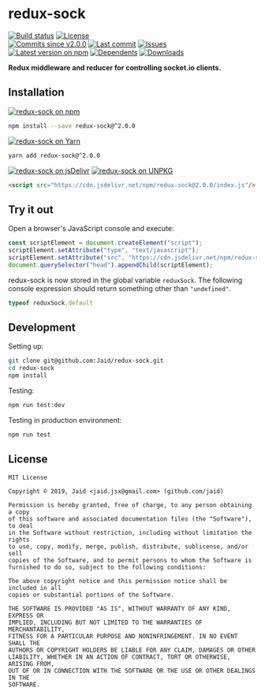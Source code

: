 # redux-sock


<a href="https://actions-badge.atrox.dev/Jaid/redux-sock/goto"><img src="https://img.shields.io/endpoint.svg?style=flat-square&url=https%3A%2F%2Factions-badge.atrox.dev%2FJaid%2Fredux-sock%2Fbadge" alt="Build status"/></a> <a href="https://raw.githubusercontent.com/Jaid/redux-sock/master/license.txt"><img src="https://img.shields.io/github/license/Jaid/redux-sock?style=flat-square" alt="License"/></a>  
<a href="https://github.com/Jaid/redux-sock/commits"><img src="https://img.shields.io/github/commits-since/Jaid/redux-sock/v2.0.0?style=flat-square&logo=github" alt="Commits since v2.0.0"/></a> <a href="https://github.com/Jaid/redux-sock/commits"><img src="https://img.shields.io/github/last-commit/Jaid/redux-sock?style=flat-square&logo=github" alt="Last commit"/></a> <a href="https://github.com/Jaid/redux-sock/issues"><img src="https://img.shields.io/github/issues/Jaid/redux-sock?style=flat-square&logo=github" alt="Issues"/></a>  
<a href="https://npmjs.com/package/redux-sock"><img src="https://img.shields.io/npm/v/redux-sock?style=flat-square&logo=npm&label=latest%20version" alt="Latest version on npm"/></a> <a href="https://github.com/Jaid/redux-sock/network/dependents"><img src="https://img.shields.io/librariesio/dependents/npm/redux-sock?style=flat-square&logo=npm" alt="Dependents"/></a> <a href="https://npmjs.com/package/redux-sock"><img src="https://img.shields.io/npm/dm/redux-sock?style=flat-square&logo=npm" alt="Downloads"/></a>

**Redux middleware and reducer for controlling socket.io clients.**












## Installation
<a href="https://npmjs.com/package/redux-sock"><img src="https://img.shields.io/badge/npm-redux--sock-C23039?style=flat-square&logo=npm" alt="redux-sock on npm"/></a>
```bash
npm install --save redux-sock@^2.0.0
```
<a href="https://yarnpkg.com/package/redux-sock"><img src="https://img.shields.io/badge/Yarn-redux--sock-2F8CB7?style=flat-square&logo=yarn&logoColor=white" alt="redux-sock on Yarn"/></a>
```bash
yarn add redux-sock@^2.0.0
```
<a href="https://jsdelivr.com/package/npm/redux-sock/"><img src="https://img.shields.io/badge/jsDelivr-redux--sock-orange?style=flat-square&logo=html5&logoColor=white" alt="redux-sock on jsDelivr"/></a> <a href="https://unpkg.com/browse/redux-sock/"><img src="https://img.shields.io/badge/UNPKG-redux--sock-orange?style=flat-square&logo=html5&logoColor=white" alt="redux-sock on UNPKG"/></a>
```html
<script src="https://cdn.jsdelivr.net/npm/redux-sock@2.0.0/index.js"/>
```


## Try it out



Open a browser's JavaScript console and execute:

```javascript
const scriptElement = document.createElement("script");
scriptElement.setAttribute("type", "text/javascript");
scriptElement.setAttribute("src", "https://cdn.jsdelivr.net/npm/redux-sock@2.0.0/index.js");
document.querySelector("head").appendChild(scriptElement);
```

redux-sock is now stored in the global variable `reduxSock`. The following console expression should return something other than `"undefined"`.

```javascript
typeof reduxSock.default
```






## Development



Setting up:
```bash
git clone git@github.com:Jaid/redux-sock.git
cd redux-sock
npm install
```
Testing:
```bash
npm run test:dev
```
Testing in production environment:
```bash
npm run test
```


## License
```text
MIT License

Copyright © 2019, Jaid <jaid.jsx@gmail.com> (github.com/jaid)

Permission is hereby granted, free of charge, to any person obtaining a copy
of this software and associated documentation files (the "Software"), to deal
in the Software without restriction, including without limitation the rights
to use, copy, modify, merge, publish, distribute, sublicense, and/or sell
copies of the Software, and to permit persons to whom the Software is
furnished to do so, subject to the following conditions:

The above copyright notice and this permission notice shall be included in all
copies or substantial portions of the Software.

THE SOFTWARE IS PROVIDED "AS IS", WITHOUT WARRANTY OF ANY KIND, EXPRESS OR
IMPLIED, INCLUDING BUT NOT LIMITED TO THE WARRANTIES OF MERCHANTABILITY,
FITNESS FOR A PARTICULAR PURPOSE AND NONINFRINGEMENT. IN NO EVENT SHALL THE
AUTHORS OR COPYRIGHT HOLDERS BE LIABLE FOR ANY CLAIM, DAMAGES OR OTHER
LIABILITY, WHETHER IN AN ACTION OF CONTRACT, TORT OR OTHERWISE, ARISING FROM,
OUT OF OR IN CONNECTION WITH THE SOFTWARE OR THE USE OR OTHER DEALINGS IN THE
SOFTWARE.
```
